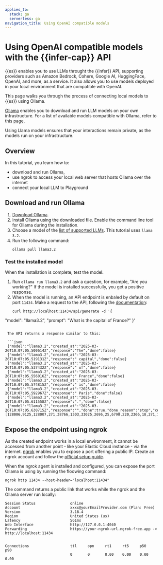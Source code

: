 ```yaml
---
applies_to:
  stack: ga
  serverless: ga
navigation_title: Using OpenAI compatible models
---
```


# Using OpenAI compatible models with the {{infer-cap}} API

{{es}} enables you to use LLMs throught the {{infer}} API, supporting providers such as Amazon Bedrock, Cohere, Google AI, HuggingFace, OpenAI, and more, as a service.
It also allows you to use models deployed in your local environment that are compatible with OpenAI.

This page walks you through the process of connecting local models to {{es}} using Ollama.

[Ollama](https://ollama.com/) enables you to download and run LLM models on your own infrastructure.
For a list of available models compatible with Ollama, refer to this [page](https://ollama.com/library).

Using Llama models ensures that your interactions remain private, as the models run on your infrastructure.

## Overview

In this tutorial, you learn how to:

* download and run Ollama,
* use ngrok to access your local web server that hosts Ollama over the internet
* connect your local LLM to Playground

## Download and run Ollama

1. [Download Ollama](https://ollama.com/download).
2. Install Ollama using the downloaded file.
Enable the command line tool for Ollama during the installation.
3. Choose a model of the [list of supported LLMs](https://ollama.com/library).
This tutorial uses `llama 3.2`.
4. Run the following command:
   ```shell
   ollama pull llama3.2
   ```

### Test the installed model

When the installation is complete, test the model.

1. Run `ollama run llama3.2` and ask a question, for example, "Are you working?"
If the model is installed successfully, you get a positive response.
2. When the model is running, an API endpoint is enbaled by default on port `11434`.
Make a request to the API, following the [documentation](https://github.com/ollama/ollama/blob/main/docs/api.md):
   ```curl
   curl http://localhost:11434/api/generate -d '{
  "model": "llama3.2",
  "prompt": "What is the capital of France?"
  }'
  ```

   The API returns a response similar to this:

   ```json
   {"model":"llama3.2","created_at":"2025-03-26T10:07:05.500614Z","response":"The","done":false}
   {"model":"llama3.2","created_at":"2025-03-26T10:07:05.519131Z","response":" capital","done":false}
   {"model":"llama3.2","created_at":"2025-03-26T10:07:05.537432Z","response":" of","done":false}
   {"model":"llama3.2","created_at":"2025-03-26T10:07:05.556016Z","response":" France","done":false}
   {"model":"llama3.2","created_at":"2025-03-26T10:07:05.574815Z","response":" is","done":false}
   {"model":"llama3.2","created_at":"2025-03-26T10:07:05.592967Z","response":" Paris","done":false}
   {"model":"llama3.2","created_at":"2025-03-26T10:07:05.611558Z","response":".","done":false}
   {"model":"llama3.2","created_at":"2025-03-26T10:07:05.630715Z","response":"","done":true,"done_reason":"stop","context":[128006,9125,128007,271,38766,1303,33025,2696,25,6790,220,2366,18,271,128009,128006,882,128007,271,3923,374,279,6864,315,9822,30,128009,128006,78191,128007,271,791,6864,315,9822,374,12366,13],"total_duration":2232589542,"load_duration":1052276792,"prompt_eval_count":32,"prompt_eval_duration":1048833625,"eval_count":8,"eval_duration":130808916}
   ```

## Expose the endpoint using ngrok

As the created endpoint works in a local environment, it cannot be accessed from another point - like your Elastic Cloud instance - via the internet.
[ngrok](https://ngrok.com/) enables you to expose a port offering a public IP.
Create an ngrok account and follow the [official setup guide](https://dashboard.ngrok.com/get-started/setup).

When the ngrok agent is installed and configured, you can expose the port Ollama is using by running the floowing command:

```shell
ngrok http 11434 --host-header="localhost:11434"
```

The command returns a public link that works while the ngrok and the Ollama server run locally:

```shell
Session Status                online                                                                                                                                                                              
Account                       xxxx@yourEmailProvider.com (Plan: Free)                                                                                                                                             
Version                       3.18.4                                                                                                                                                                              
Region                        United States (us)                                                                                                                                                                  
Latency                       561ms                                                                                                                                                                               
Web Interface                 http://127.0.0.1:4040                                                                                                                                                               
Forwarding                    https://your-ngrok-url.ngrok-free.app -> http://localhost:11434                                                                                                                   


Connections                   ttl     opn     rt1     rt5     p50     p90                                                                                                                                         
                              0       0       0.00    0.00    0.00    0.00
```
